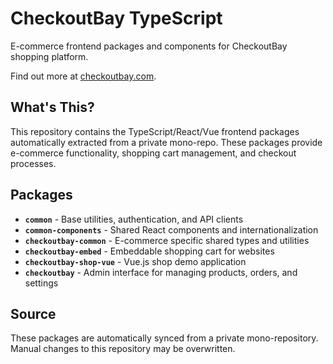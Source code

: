 # CheckoutBay TypeScript

E-commerce frontend packages and components for CheckoutBay shopping platform.

Find out more at [checkoutbay.com](https://checkoutbay.com).

## What's This?

This repository contains the TypeScript/React/Vue frontend packages automatically extracted from a private mono-repo. These packages provide e-commerce functionality, shopping cart management, and checkout processes.

## Packages

- **`common`** - Base utilities, authentication, and API clients
- **`common-components`** - Shared React components and internationalization
- **`checkoutbay-common`** - E-commerce specific shared types and utilities
- **`checkoutbay-embed`** - Embeddable shopping cart for websites
- **`checkoutbay-shop-vue`** - Vue.js shop demo application
- **`checkoutbay`** - Admin interface for managing products, orders, and settings

## Source

These packages are automatically synced from a private mono-repository. Manual changes to this repository may be overwritten.